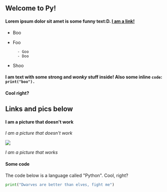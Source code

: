 ## Welcome to Py!
#### Lorem ipsum dolor sit amet is some funny text:D. [I am a link!](https://images.unsplash.com/photo-1541963463532-d68292c34b19?ixlib=rb-4.0.3&ixid=MnwxMjA3fDB8MHxleHBsb3JlLWZlZWR8Mnx8fGVufDB8fHx8&w=1000&q=80)

+ Boo
+ Foo

        - Goo
        - Doo

+ Shoo

#### I am text with some **strong** and *wonky* stuff inside! Also some inline `code`: ```print("boo").```
#### Cool right?


## Links and pics below
#### I am a  picture that doesn't work
*I am a picture that doesn't work*

![](https://t4.ftcdn.net/jpg/00/97/58/97/360_F_97589769_t45CqXyzjz0KXwoBZT9PRaWGHRk5hQqQ.jpg)

*I am a picture that works*

#### Some code
The code below is a language called "Python". Cool, right?
```py
print("Dwarves are better than elves, fight me") 
```